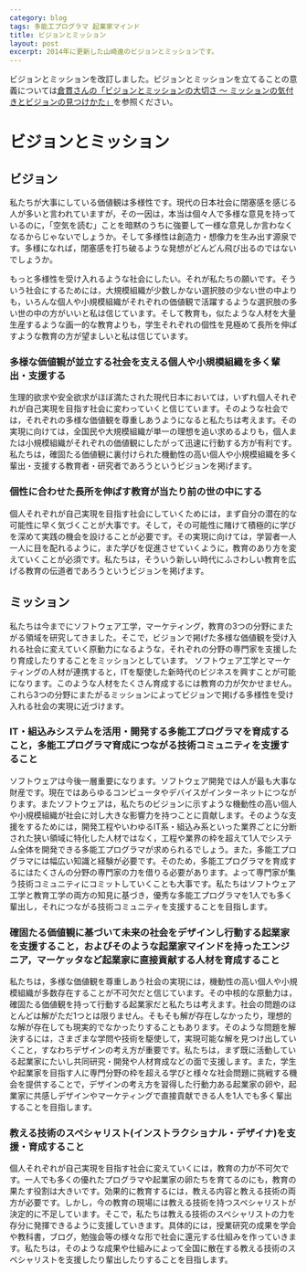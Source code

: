```yaml
---
category: blog
tags: 多能工プログラマ 起業家マインド
title: ビジョンとミッション
layout: post
excerpt: 2014年に更新した山崎進のビジョンとミッションです。
---
```

ビジョンとミッションを改訂しました。ビジョンとミッションを立てることの意義については[倉貫さんの「ビジョンとミッションの大切さ 〜 ミッションの気付きとビジョンの見つけかた」](http://kuranuki.sonicgarden.jp/2014/09/vision_mission.html)を参照ください。

# ビジョンとミッション

## ビジョン

私たちが大事にしている価値観は多様性です。現代の日本社会に閉塞感を感じる人が多いと言われていますが，その一因は，本当は個々人で多様な意見を持っているのに，「空気を読む」ことを暗黙のうちに強要して一様な意見しか言わなくなるからじゃないでしょうか。そして多様性は創造力・想像力を生み出す源泉です。多様になれば，閉塞感を打ち破るような発想がどんどん飛び出るのではないでしょうか。

もっと多様性を受け入れるような社会にしたい。それが私たちの願いです。そういう社会にするためには，大規模組織が少数しかない選択肢の少ない世の中よりも，いろんな個人や小規模組織がそれぞれの価値観で活躍するような選択肢の多い世の中の方がいいと私は信じています。そして教育も，似たような人材を大量生産するような画一的な教育よりも，学生それぞれの個性を見極めて長所を伸ばすような教育の方が望ましいと私は信じています。

### 多様な価値観が並立する社会を支える個人や小規模組織を多く輩出・支援する
生理的欲求や安全欲求がほぼ満たされた現代日本においては，いずれ個人それぞれが自己実現を目指す社会に変わっていくと信じています。そのような社会では，それぞれの多様な価値観を尊重しあうようになると私たちは考えます。その実現に向けては，全国民や大規模組織が単一の理想を追い求めるよりも，個人または小規模組織がそれぞれの価値観にしたがって迅速に行動する方が有利です。私たちは，確固たる価値観に裏付けられた機動性の高い個人や小規模組織を多く輩出・支援する教育者・研究者であろうというビジョンを掲げます。

### 個性に合わせた長所を伸ばす教育が当たり前の世の中にする
個人それぞれが自己実現を目指す社会にしていくためには，まず自分の潜在的な可能性に早く気づくことが大事です。そして，その可能性に賭けて積極的に学びを深めて実践の機会を設けることが必要です。その実現に向けては，学習者一人一人に目を配れるように，また学びを促進させていくように，教育のあり方を変えていくことが必須です。私たちは，そういう新しい時代にふさわしい教育を広げる教育の伝道者であろうというビジョンを掲げます。

## ミッション

私たちは今までにソフトウェア工学，マーケティング，教育の3つの分野にまたがる領域を研究してきました。そこで，ビジョンで掲げた多様な価値観を受け入れる社会に変えていく原動力になるような，それぞれの分野の専門家を支援したり育成したりすることをミッションとしています。
ソフトウェア工学とマーケティングの人材が連携すると，ITを駆使した新時代のビジネスを興すことが可能になります。このような人材をたくさん育成するには教育の力が欠かせません。これら3つの分野にまたがるミッションによってビジョンで掲げる多様性を受け入れる社会の実現に近づけます。

### IT・組込みシステムを活用・開発する多能工プログラマを育成すること，多能工プログラマ育成につながる技術コミュニティを支援すること
ソフトウェアは今後一層重要になります。ソフトウェア開発では人が最も大事な財産です。現在ではあらゆるコンピュータやデバイスがインターネットにつながります。またソフトウェアは，私たちのビジョンに示すような機動性の高い個人や小規模組織が社会に対し大きな影響力を持つことに貢献します。そのような支援をするためには，開発工程やいわゆるIT系・組込み系といった業界ごとに分断された狭い領域に特化した人材ではなく，工程や業界の枠を超えて1人でシステム全体を開発できる多能工プログラマが求められるでしょう。また，多能工プログラマには幅広い知識と経験が必要です。そのため，多能工プログラマを育成するにはたくさんの分野の専門家の力を借りる必要があります。よって専門家が集う技術コミュニティにコミットしていくことも大事です。私たちはソフトウェア工学と教育工学の両方の知見に基づき，優秀な多能工プログラマを1人でも多く輩出し，それにつながる技術コミュニティを支援することを目指します。

### 確固たる価値観に基づいて未来の社会をデザインし行動する起業家を支援すること，およびそのような起業家マインドを持ったエンジニア，マーケッタなど起業家に直接貢献する人材を育成すること
私たちは，多様な価値観を尊重しあう社会の実現には，機動性の高い個人や小規模組織が多数存在することが不可欠だと信じています。その中核的な原動力は，確固たる価値観を持って行動する起業家だと私たちは考えます。社会の問題のほとんどは解がただ1つとは限りません。そもそも解が存在しなかったり，理想的な解が存在しても現実的でなかったりすることもあります。そのような問題を解決するには，さまざまな学問や技術を駆使して，実現可能な解を見つけ出していくこと，すなわちデザインの考え方が重要です。私たちは，まず既に活動している起業家にたいし共同研究・開発や人材育成などの面で支援します。また，学生や起業家を目指す人に専門分野の枠を超える学びと様々な社会問題に挑戦する機会を提供することで，デザインの考え方を習得した行動力ある起業家の卵や，起業家に共感しデザインやマーケティングで直接貢献できる人を1人でも多く輩出することを目指します。

### 教える技術のスペシャリスト(インストラクショナル・デザイナ)を支援・育成すること
個人それぞれが自己実現を目指す社会に変えていくには，教育の力が不可欠です。一人でも多くの優れたプログラマや起業家の卵たちを育てるのにも，教育の果たす役割は大きいです。効果的に教育するには，教える内容と教える技術の両方が必要です。しかし，今の教育の現場には教える技術を持つスペシャリストが決定的に不足しています。そこで，私たちは教える技術のスペシャリストの力を存分に発揮できるように支援していきます。具体的には，授業研究の成果を学会や教科書，ブログ，勉強会等の様々な形で社会に還元する仕組みを作っていきます。私たちは，そのような成果や仕組みによって全国に散在する教える技術のスペシャリストを支援したり輩出したりすることを目指します。

